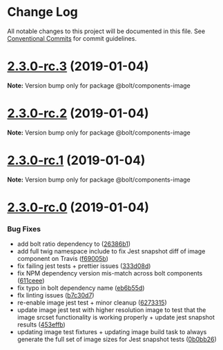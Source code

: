 # Change Log

All notable changes to this project will be documented in this file.
See [Conventional Commits](https://conventionalcommits.org) for commit guidelines.

# [2.3.0-rc.3](https://github.com/bolt-design-system/bolt/tree/master/packages/components/bolt-image/compare/v2.3.0-rc.2...v2.3.0-rc.3) (2019-01-04)

**Note:** Version bump only for package @bolt/components-image





# [2.3.0-rc.2](https://github.com/bolt-design-system/bolt/tree/master/packages/components/bolt-image/compare/v2.3.0-rc.1...v2.3.0-rc.2) (2019-01-04)

**Note:** Version bump only for package @bolt/components-image





# [2.3.0-rc.1](https://github.com/bolt-design-system/bolt/tree/master/packages/components/bolt-image/compare/vv2.3.0-rc.0...v2.3.0-rc.1) (2019-01-04)

**Note:** Version bump only for package @bolt/components-image





# [2.3.0-rc.0](https://github.com/bolt-design-system/bolt/tree/master/packages/components/bolt-image/compare/v2.2.1...v2.3.0-rc.0) (2019-01-04)


### Bug Fixes

* add bolt ratio dependency to <bolt-image> ([26386b1](https://github.com/bolt-design-system/bolt/tree/master/packages/components/bolt-image/commit/26386b1))
* add full twig namespace include to fix Jest snapshot diff of image component on Travis ([f69005b](https://github.com/bolt-design-system/bolt/tree/master/packages/components/bolt-image/commit/f69005b))
* fix failing jest tests + prettier issues ([333d08d](https://github.com/bolt-design-system/bolt/tree/master/packages/components/bolt-image/commit/333d08d))
* fix NPM dependency version mis-match across bolt components ([611ceee](https://github.com/bolt-design-system/bolt/tree/master/packages/components/bolt-image/commit/611ceee))
* fix typo in bolt dependency name ([eb6b55d](https://github.com/bolt-design-system/bolt/tree/master/packages/components/bolt-image/commit/eb6b55d))
* flx linting issues ([b7c30d7](https://github.com/bolt-design-system/bolt/tree/master/packages/components/bolt-image/commit/b7c30d7))
* re-enable image jest test + minor cleanup ([6273315](https://github.com/bolt-design-system/bolt/tree/master/packages/components/bolt-image/commit/6273315))
* update image jest test with higher resolution image to test that the image srcset functionality is working properly + update jest snapshot results ([453effb](https://github.com/bolt-design-system/bolt/tree/master/packages/components/bolt-image/commit/453effb))
* updating image test fixtures + updating image build task to always generate the full set of image sizes for Jest snapshot tests ([0b0bb26](https://github.com/bolt-design-system/bolt/tree/master/packages/components/bolt-image/commit/0b0bb26))

